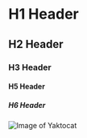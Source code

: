 # H1 Header
## H2 Header
### H3 Header
#### H5 Header
##### H6 Header

![Image of Yaktocat](https://octodex.github.com/images/yaktocat.png)
